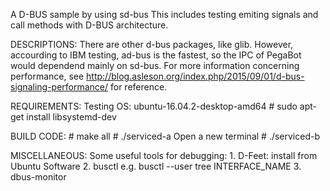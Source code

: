 A D-BUS sample by using sd-bus
	This includes testing emiting signals and call methods with D-BUS architecture.

DESCRIPTIONS:
	There are other d-bus packages, like glib. However, accourding to IBM testing, ad-bus is the fastest, so the IPC of PegaBot would dependend mainly on sd-bus. For more information concerning performance, see http://blog.asleson.org/index.php/2015/09/01/d-bus-signaling-performance/ for reference.

REQUIREMENTS:
	Testing OS: ubuntu-16.04.2-desktop-amd64
	# sudo apt-get install libsystemd-dev

BUILD CODE:
	# make all
	# ./serviced-a
	Open a new terminal
	# ./serviced-b

MISCELLANEOUS:
	Some useful tools for debugging:
	1. D-Feet: install from Ubuntu Software
	2. busctl e.g. busctl --user tree INTERFACE_NAME
	3. dbus-monitor
